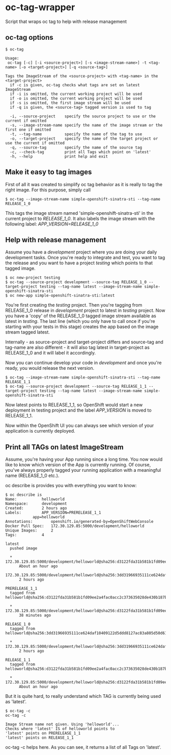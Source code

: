 # oc-tag-wrapper
Script that wraps oc tag to help with release management


## oc-tag options

    $ oc-tag

    Usage:
     oc-tag [-c] [-i <source-project>] [-s <image-stream-name>] -t <tag-name> [-o <target-project>] [-q <source-tag>]

    Tags the ImageStream of the <source-project> with <tag-name> in the <target-project>
      if -c is given, oc-tag checks what tags are set on latest ImageStream
      if -i is omitted, the current working project will be used
      if -o is omitted, the current working project will be used
      if -s is omitted, the first image stream will be used
      if -q is given, the <source-tag> tagged version is used to tag

      -i, --source-project    specify the source project to use or the current if omitted
      -s, --image-stream-name specify the name of the image stream or the first one if omitted
      -t, --tag-name          specify the name of the tag to use
      -o, --target-project    specify the name of the target project or use the current if omitted
      -q, --source-tag        specify the name of the source tag
      -c, --check-tag         print all Tags which point on 'latest'
      -h, --help			  print help and exit


## Make it easy to tag images
First of all it was created to simplify oc tag behavior as it is really to tag the right image. For this purpose, simply call

    $ oc-tag --image-stream-name simple-openshift-sinatra-sti --tag-name RELEASE_1_0

This tags the image stream named 'simple-openshift-sinatra-sti' in the current project to *RELEASE_1_0*. It also labels the image stream with the following label: *APP_VERSION=RELEASE_1_0*

## Help with release management

Assume you have a *development* project where you are doing your daily development tasks. Once you're ready to integrate and test, you want to tag the release and you want to have a project *testing* which points to that tagged image. 

    $ oc new-project testing
    $ oc-tag --source-project development --source-tag RELEASE_1_0 --target-project testing --tag-name latest --image-stream-name simple-openshift-sinatra-sti
    $ oc new-app simple-openshift-sinatra-sti:latest
    
You're first creating the *testing* project. Then you're tagging from RELEASE_1_0 release in *development* project to latest in *testing* project. Now you have a 'copy' of the RELEASE_1_0 tagged image stream available as latest in *testing*. The last line (which you only have to call once if you're starting with your tests in this stage) creates the app based on the image stream tagged latest.

Internally - as source-project and target-project differs and source-tag and tag-name are also different - it will also tag latest in target-project as RELEASE_1_0 and it will label it accordingly.

Now you can continue develop your code in *development* and once you're ready, you would release the next version.

    $ oc-tag --image-stream-name simple-openshift-sinatra-sti --tag-name RELEASE_1_1
    $ oc-tag --source-project development --source-tag RELEASE_1_1 --target-project testing --tag-name latest --image-stream-name simple-openshift-sinatra-sti
    
Now latest points to RELEASE_1_1, so OpenShift would start a new deployment in testing project and the label *APP_VERSION* is moved to RELEASE_1_1. 

Now within the OpenShift UI you can always see which version of your application is currently deployed. 


## Print all TAGs on latest ImageStream

Assume, you're having your App running since a long time. You now would like to know which version of the App is currently running. Of course, you've always properly tagged your running application with a meaningful name (RELEASE_1_0 etc.). 

oc describe is provides you with everything you want to know:

    $ oc describe is
    Name:			helloworld
    Namespace:		development
    Created:		2 hours ago
    Labels:			APP_VERSION=PRERELEASE_1_1
                app=helloworld
    Annotations:		openshift.io/generated-by=OpenShiftWebConsole
    Docker Pull Spec:	172.30.129.85:5000/development/helloworld
    Unique Images:		2
    Tags:			4

    latest
      pushed image

      * 172.30.129.85:5000/development/helloworld@sha256:d3122fda31b581b1fd09ee2a4fac0acc2c373635028de430b187bc9250f5fa28
          About an hour ago
        172.30.129.85:5000/development/helloworld@sha256:3dd31966935111ce624daf10409122d5ddd8127ac83a805d50d61d9b64c21a85
          2 hours ago

    PRERELEASE_1_1
      tagged from helloworld@sha256:d3122fda31b581b1fd09ee2a4fac0acc2c373635028de430b187bc9250f5fa28

      * 172.30.129.85:5000/development/helloworld@sha256:d3122fda31b581b1fd09ee2a4fac0acc2c373635028de430b187bc9250f5fa28
          38 minutes ago

    RELEASE_1_0
      tagged from helloworld@sha256:3dd31966935111ce624daf10409122d5ddd8127ac83a805d50d61d9b64c21a85

      * 172.30.129.85:5000/development/helloworld@sha256:3dd31966935111ce624daf10409122d5ddd8127ac83a805d50d61d9b64c21a85
          2 hours ago

    RELEASE_1_1
      tagged from helloworld@sha256:d3122fda31b581b1fd09ee2a4fac0acc2c373635028de430b187bc9250f5fa28

      * 172.30.129.85:5000/development/helloworld@sha256:d3122fda31b581b1fd09ee2a4fac0acc2c373635028de430b187bc9250f5fa28
          About an hour ago

But it is quite hard, to really understand which TAG is currently being used as 'latest'. 

    $ oc-tag -c
    oc-tag -c

    Image Stream name not given. Using 'helloworld'...
    Checks where 'latest' IS of helloworld points to
    'latest' points on PRERELEASE_1_1
    'latest' points on RELEASE_1_1
    
oc-tag -c helps here. As you can see, it returns a list of all Tags on 'latest'. 

